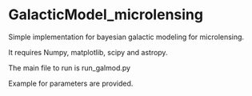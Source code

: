 # GalacticModel_microlensing
 Simple implementation for bayesian galactic modeling for microlensing. 

It requires Numpy, matplotlib, scipy and astropy.

The main file to run is run_galmod.py

Example for parameters are provided. 
